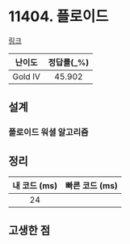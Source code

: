 # 11404. 플로이드

[링크](https://www.acmicpc.net/problem/11404)

| 난이도  | 정답률(\_%) |
| :-----: | :---------: |
| Gold IV |   45.902    |

## 설계

### 플로이드 워셜 알고리즘

## 정리

| 내 코드 (ms) | 빠른 코드 (ms) |
| :----------: | :------------: |
|      24      |                |

## 고생한 점
